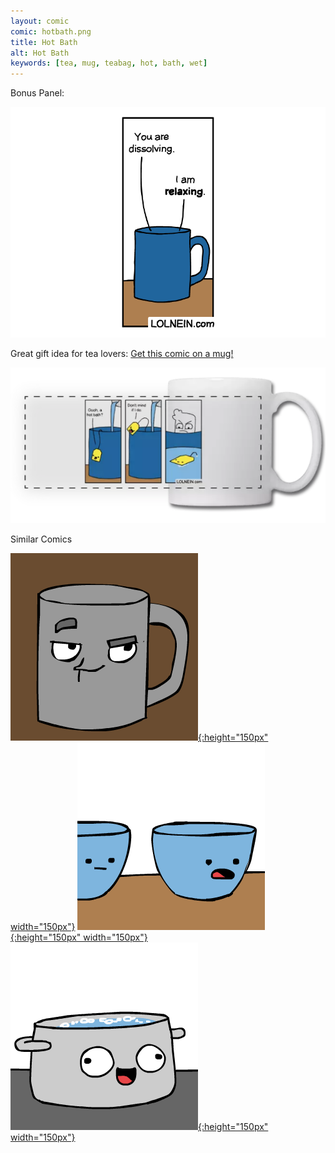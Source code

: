 ```yaml
---
layout: comic
comic: hotbath.png
title: Hot Bath
alt: Hot Bath
keywords: [tea, mug, teabag, hot, bath, wet]
---
```


Bonus Panel:

![Hot Bath Bonus Panel](/images/hotbath_bonus.png)

Great gift idea for tea lovers: [Get this comic on a mug!](https://lolnein.com/shop/)

![Hot Bath on a Mug](/images/hotbath_mug.png)

<div class="title">Similar Comics</div>

[![Smug](/thumbs/smug.png){:height="150px" width="150px"}](https://lolnein.com/2018/08/27/smug/)
[![Worst Bowl Ever](/thumbs/worstbowlever.png){:height="150px" width="150px"}](https://lolnein.com/2018/08/02/worstbowlever/)
[![No Soaking Matter](/thumbs/nosoakingmatter.png){:height="150px" width="150px"}](https://lolnein.com/2019/04/12/nosoakingmatter/)

